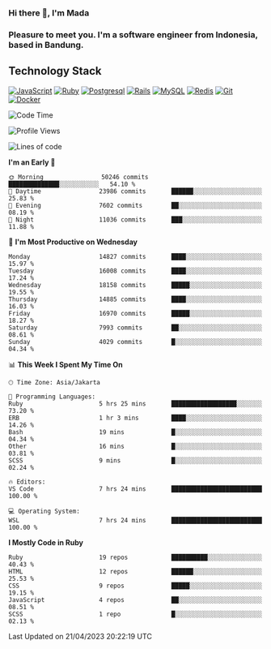 ### Hi there 👋, I'm Mada
### Pleasure to meet you. I'm a software engineer from Indonesia, based in Bandung.

## Technology Stack

[![JavaScript](https://img.shields.io/badge/-JavaScript-%23F7DF1C?style=flat-square&logo=javascript&logoColor=000000&labelColor=%23F7DF1C&color=%23FFCE5A)](https://www.javascript.com/)
[![Ruby](https://img.shields.io/badge/Ruby-CC342D?style=flat-square&logo=ruby&logoColor=white)](https://www.ruby-lang.org/en/)
[![Postgresql](https://img.shields.io/badge/PostgreSQL-316192?style=flat-square&logo=postgresql&logoColor=ffffff)](https://www.postgresql.org/)
[![Rails](https://img.shields.io/badge/Ruby_on_Rails-CC0000?style=flat-square&logo=ruby-on-rails&logoColor=white)](https://rubyonrails.org/)
[![MySQL](https://img.shields.io/badge/-MySQL-4479A1?style=flat-square&logo=MySQL&logoColor=ffffff)](https://www.mysql.com/)
[![Redis](https://img.shields.io/badge/-Redis-DC382D?style=flat-square&logo=Redis&logoColor=ffffff)](https://redis.io/)
[![Git](https://img.shields.io/badge/-Git-%23F05032?style=flat-square&logo=git&logoColor=%23ffffff)](https://git-scm.com/)
[![Docker](https://img.shields.io/badge/-Docker-2496ED?style=flat-square&logo=docker&logoColor=ffffff)](https://www.docker.com/)
<!--
**madaarya/madaarya** is a ✨ _special_ ✨ repository because its `README.md` (this file) appears on your GitHub profile.

Here are some ideas to get you started:

- 🔭 I’m currently working on ...
- 🌱 I’m currently learning ...
- 👯 I’m looking to collaborate on ...
- 🤔 I’m looking for help with ...
- 💬 Ask me about ...
- 📫 How to reach me: ...
- 😄 Pronouns: ...
- ⚡ Fun fact: ...
-->
<!--START_SECTION:waka-->
![Code Time](http://img.shields.io/badge/Code%20Time-5%2C338%20hrs%204%20mins-blue)

![Profile Views](http://img.shields.io/badge/Profile%20Views-0-blue)

![Lines of code](https://img.shields.io/badge/From%20Hello%20World%20I%27ve%20Written-36.0%20million%20lines%20of%20code-blue)

**I'm an Early 🐤** 

```text
🌞 Morning                50246 commits       ██████████████░░░░░░░░░░░   54.10 % 
🌆 Daytime                23986 commits       ██████░░░░░░░░░░░░░░░░░░░   25.83 % 
🌃 Evening                7602 commits        ██░░░░░░░░░░░░░░░░░░░░░░░   08.19 % 
🌙 Night                  11036 commits       ███░░░░░░░░░░░░░░░░░░░░░░   11.88 % 
```
📅 **I'm Most Productive on Wednesday** 

```text
Monday                   14827 commits       ████░░░░░░░░░░░░░░░░░░░░░   15.97 % 
Tuesday                  16008 commits       ████░░░░░░░░░░░░░░░░░░░░░   17.24 % 
Wednesday                18158 commits       █████░░░░░░░░░░░░░░░░░░░░   19.55 % 
Thursday                 14885 commits       ████░░░░░░░░░░░░░░░░░░░░░   16.03 % 
Friday                   16970 commits       █████░░░░░░░░░░░░░░░░░░░░   18.27 % 
Saturday                 7993 commits        ██░░░░░░░░░░░░░░░░░░░░░░░   08.61 % 
Sunday                   4029 commits        █░░░░░░░░░░░░░░░░░░░░░░░░   04.34 % 
```


📊 **This Week I Spent My Time On** 

```text
🕑︎ Time Zone: Asia/Jakarta

💬 Programming Languages: 
Ruby                     5 hrs 25 mins       ██████████████████░░░░░░░   73.20 % 
ERB                      1 hr 3 mins         ████░░░░░░░░░░░░░░░░░░░░░   14.26 % 
Bash                     19 mins             █░░░░░░░░░░░░░░░░░░░░░░░░   04.34 % 
Other                    16 mins             █░░░░░░░░░░░░░░░░░░░░░░░░   03.81 % 
SCSS                     9 mins              █░░░░░░░░░░░░░░░░░░░░░░░░   02.24 % 

🔥 Editors: 
VS Code                  7 hrs 24 mins       █████████████████████████   100.00 % 

💻 Operating System: 
WSL                      7 hrs 24 mins       █████████████████████████   100.00 % 
```

**I Mostly Code in Ruby** 

```text
Ruby                     19 repos            ██████████░░░░░░░░░░░░░░░   40.43 % 
HTML                     12 repos            ██████░░░░░░░░░░░░░░░░░░░   25.53 % 
CSS                      9 repos             █████░░░░░░░░░░░░░░░░░░░░   19.15 % 
JavaScript               4 repos             ██░░░░░░░░░░░░░░░░░░░░░░░   08.51 % 
SCSS                     1 repo              █░░░░░░░░░░░░░░░░░░░░░░░░   02.13 % 
```




 Last Updated on 21/04/2023 20:22:19 UTC
<!--END_SECTION:waka-->

